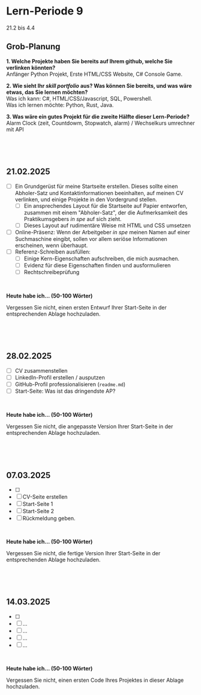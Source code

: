 # Lern-Periode 9

21.2 bis 4.4

## Grob-Planung

**1. Welche Projekte haben Sie bereits auf Ihrem github, welche Sie verlinken könnten?**                    
       Anfänger Python Projekt, Erste HTML/CSS Website, C# Console Game.
       
**2. Wie sieht Ihr *skill portfolio* aus? Was können Sie bereits, und was wäre etwas, das Sie lernen möchten?**                        
        Was ich kann: C#, HTML/CSS/Javascript, SQL, Powershell.                                         
        Was ich lernen möchte: Python, Rust, Java.          
        
**3. Was wäre ein gutes Projekt für die zweite Hälfte dieser Lern-Periode?**                                                    
        Alarm Clock (zeit, Countdowm, Stopwatch, alarm) / Wechselkurs umrechner mit API      
        

&nbsp;
 
&nbsp;

## 21.02.2025

- [ ] Ein Grundgerüst für meine Startseite erstellen. Dieses sollte einen Abholer-Satz und Kontaktinformationen beeinhalten, auf meinen CV verlinken, und einige Projekte in den Vordergrund stellen.
  - [ ] Ein ansprechendes Layout für die Startseite auf Papier entworfen, zusammen mit einem "Abholer-Satz", der die Aufmerksamkeit des Praktikumsgebers *in spe* auf sich zieht.
  - [ ] Dieses Layout auf rudimentäre Weise mit HTML und CSS umsetzen

- [ ] Online-Präsenz: Wenn der Arbeitgeber *in spe* meinen Namen auf einer Suchmaschine eingibt, sollen vor allem seriöse Informationen erscheinen, wenn überhaupt. 
- [ ] Referenz-Schreiben ausfüllen:
  - [ ] Einige Kern-Eigenschaften aufschreiben, die mich ausmachen.
  - [ ] Evidenz für diese Eigenschaften finden und ausformulieren
  - [ ] Rechtschreibeprüfung

 &nbsp;

**Heute habe ich... (50-100 Wörter)**

Vergessen Sie nicht, einen ersten Entwurf Ihrer Start-Seite in der entsprechenden Ablage hochzuladen.

&nbsp;
 
&nbsp;

## 28.02.2025

- [ ] CV zusammenstellen
- [ ] LinkedIn-Profil erstellen / ausputzen
- [ ] GitHub-Profil professionalisieren (`readme.md`)
- [ ] Start-Seite: Was ist das dringendste AP?

 &nbsp;

**Heute habe ich... (50-100 Wörter)**

Vergessen Sie nicht, die angepasste Version Ihrer Start-Seite in der entsprechenden Ablage hochzuladen.

&nbsp;
 
&nbsp;

## 07.03.2025

- [ ] 
- [ ] CV-Seite erstellen
- [ ] Start-Seite 1
- [ ] Start-Seite 2
- [ ] Rückmeldung geben.

 &nbsp;

**Heute habe ich... (50-100 Wörter)**

Vergessen Sie nicht, die fertige Version Ihrer Start-Seite in der entsprechenden Ablage hochzuladen.

&nbsp;
 
&nbsp;

## 14.03.2025

- [ ] 
- [ ] ...
- [ ] ...
- [ ] ...
- [ ] ...

&nbsp;

**Heute habe ich... (50-100 Wörter)**

Vergessen Sie nicht, einen ersten Code Ihres Projektes in dieser Ablage hochzuladen.
